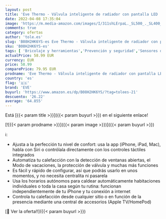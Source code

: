 ```yaml
---
layout: post
title: 'Eve Thermo - Válvula inteligente de radiador con pantalla LED  control automático de temperatura  no necesita pasarela  controles táctiles integrados  Bluetooth  Apple HomeKit  fabricada en Alemania'
date: 2022-04-08 17:35:04
image: 'https://m.media-amazon.com/images/I/311shLErpaL._SL500_._SL400_.jpg'
comments: true
category: ofertas
author: 'tole.es'
slug: 'B08H2HK6YS-es Eve Thermo - Válvula inteligente de radiador con pantalla...'
sku: 'B08H2HK6YS-es'
tags: [ 'Bricolaje y herramientas','Prevención y seguridad','Sensores de puertas y ventanas','Sistemas de seguridad para el hogar','apple','eve', ]
actualPrice: 58.99 EUR
currency: EUR
price: 58.99
comparePrice: 79.95 EUR
prodname: 'Eve Thermo - Válvula inteligente de radiador con pantalla LED  control automático de temperatura  no necesita pasarela  controles táctiles integrados  Bluetooth  Apple HomeKit  fabricada en Alemania'
country: 'es'
flag: '🇪🇸'
brand: 'EVE'
buyurl: 'https://www.amazon.es/dp/B08H2HK6YS/?tag=tolees-21'
descuento: '26.22'
average: '64.855'
---
```


Está [{{< param title >}}]({{< param buyurl >}}) en el siguiente enlace!

[![{{< param prodname >}}]({{< param image >}})]({{< param buyurl >}})

ℹ️:

- Ajusta a la perfección tu nivel de confort: usa la app (iPhone, iPad, Mac), habla con Siri o contrólala directamente con los controles táctiles integrados
- Automatiza tu calefacción con la detección de ventanas abiertas, el Modo de vacaciones, la protección de válvula y muchas más funciones
- Es fácil y rápido de configurar, así que podrás usarlo en unos momentos, y no necesita centralita ni pasarela
- Usa los horarios autónomos para caldear automáticamente habitaciones individuales o toda la casa según tu rutina: funcionan independientemente de tu iPhone y tu conexión a internet
- Controla tu calefacción desde cualquier sitio o en función de la presencia mediante una central de accesorios (Apple TV/HomePod)

[🛒 Ver la oferta!!]({{< param buyurl >}})
